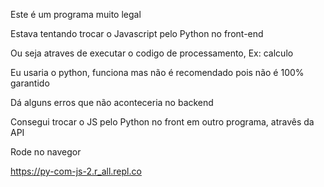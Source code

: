 Este é um programa muito legal

Estava tentando trocar o Javascript pelo Python no front-end

Ou seja atraves de executar o codigo de processamento, Ex: calculo

Eu usaria o python, funciona mas não é recomendado pois não é 100% garantido

Dá alguns erros que não aconteceria no backend

Consegui trocar o JS pelo Python no front em outro programa, atravês da API

Rode no navegor

https://py-com-js-2.r_all.repl.co